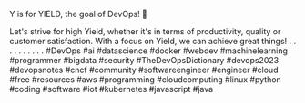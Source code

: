 Y is for YIELD, the goal of DevOps! 🌟

Let's strive for high Yield, whether it's in terms of productivity, quality or customer satisfaction. With a focus on Yield, we can achieve great things!
.
.
.
.
.
.
.
.
.
.
#DevOps #ai #datascience #docker #webdev #machinelearning #programmer #bigdata #security #TheDevOpsDictionary #devops2023 #devopsnotes #cncf  #community #softwareengineer #engineer #cloud #free #resources #aws #programming #cloudcomputing #linux #python #coding #software #iot #kubernetes #javascript #java
